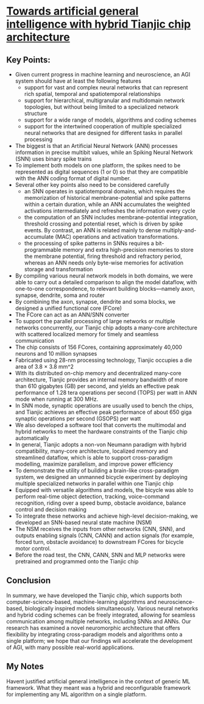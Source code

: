 # [Towards artificial general intelligence with hybrid Tianjic chip architecture][1]

## Key Points:

- Given current progress in machine learning and neuroscience, an AGI system should have at least the following features
  - support for vast and complex neural networks that can represent rich spatial, temporal and spatiotemporal relationships
  - support for hierarchical, multigranular and multidomain network topologies, but without being limited to a specialized network structure
  - support for a wide range of models, algorithms and coding schemes
  - support for the intertwined cooperation of multiple specialized neural networks that are designed for different tasks in parallel processing
- The biggest is that an Artificial Neural Network (ANN) processes information in precise multibit values, while an Spiking Neural Network (SNN) uses binary spike trains
- To implement both models on one platform, the spikes need to be represented as digital sequences (1 or 0) so that they are compatible with the ANN coding format of digital number.
- Several other key points also need to be considered carefully
  - an SNN operates in spatiotemporal domains, which requires the memorization of historical membrane-potential and spike patterns within a certain duration, while an ANN accumulates the weighted activations intermediately and refreshes the information every cycle
  - the computation of an SNN includes membrane-potential integration, threshold crossing and potential reset, which is driven by spike events. By contrast, an ANN is related mainly to dense multiply-and-accumulate (MAC) operations and activation transformations.
  - the processing of spike patterns in SNNs requires a bit-programmable memory and extra high-precision memories to store the membrane potential, firing threshold and refractory period, whereas an ANN needs only byte-wise memories for activation storage and transformation
- By compiling various neural network models in both domains, we were able to carry out a detailed comparison to align the model dataflow, with one-to-one correspondence, to relevant building blocks—namely axon, synapse, dendrite, soma and router 
- By combining the axon, synapse, dendrite and soma blocks, we designed a unified functional core (FCore)   
- The FCore can act as an ANN/SNN converter
- To support the parallel processing of large networks or multiple networks concurrently, our Tianjic chip adopts a many-core architecture with scattered localized memory for timely and seamless communication
- The chip consists of 156 FCores, containing approximately 40,000 neurons and 10 million synapses
- Fabricated using 28-nm processing technology, Tianjic occupies a die area of 3.8 × 3.8 mm^2
- With its distributed on-chip memory and decentralized many-core architecture, Tianjic provides an internal memory bandwidth of more than 610 gigabytes (GB) per second, and yields an effective peak performance of 1.28 tera operations per second (TOPS) per watt in ANN mode when running at 300 MHz. 
- In SNN mode, synaptic operations are usually used to bench the chips, and Tianjic achieves an effective peak performance of about 650 giga synaptic operations per second (GSOPS) per watt
- We also developed a software tool that converts the multimodal and hybrid networks to meet the hardware constraints of the Tianjic chip automatically
- In general, Tianjic adopts a non-von Neumann paradigm with hybrid compatibility, many-core architecture, localized memory and streamlined dataflow, which is able to support cross-paradigm modelling, maximize parallelism, and improve power efficiency
- To demonstrate the utility of building a brain-like cross-paradigm system, we designed an unmanned bicycle experiment by deploying multiple specialized networks in parallel within one Tianjic chip
- Equipped with versatile algorithms and models, the bicycle was able to perform real-time object detection, tracking, voice-command recognition, riding over a speed bump, obstacle avoidance, balance control and decision making
- To integrate these networks and achieve high-level decision-making, we developed an SNN-based neural state machine (NSM)
- The NSM receives the inputs from other networks (CNN, SNN), and outputs enabling signals (CNN, CANN) and action signals (for example, forced turn, obstacle avoidance) to downstream FCores for bicycle motor control. 
- Before the road test, the CNN, CANN, SNN and MLP networks were pretrained and programmed onto the Tianjic chip

## Conclusion 

In summary, we have developed the Tianjic chip, which supports both computer-science-based, machine-learning algorithms and neuroscience-based, biologically inspired models simultaneously. 
Various neural networks and hybrid coding schemes can be freely integrated, allowing for seamless communication among multiple networks, including SNNs and ANNs. 
Our research has examined a novel neuromorphic architecture that offers flexibility by integrating cross-paradigm models and algorithms onto a single platform; we hope that our findings will accelerate the development of AGI, with many possible real-world applications.

## My Notes

Havent justified artificial general intelligence in the context of generic ML framework. 
What they meant was a hybrid and reconfigurable framework for implementing any ML algorithm on a single platform.

[1]: https://www.nature.com/articles/s41586-019-1424-8
